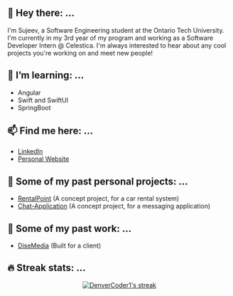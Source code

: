 ## 👋 Hey there: ... 
I'm Sujeev, a Software Engineering student at the Ontario Tech University. I'm currently in my 3rd year of my program and working as a Software Developer Intern @ Celestica. I'm always interested to hear about any cool projects you're working on and meet new people!

## 🌱 I’m learning: ...
- Angular
- Swift and SwiftUI
- SpringBoot

## 📫 Find me here: ...
- [LinkedIn](https://www.linkedin.com/in/sujeev-uthayakumar-83497b149/)
- [Personal Website](https://www.sujeevuthayakumar.com/)

## 🚧 Some of my past personal projects: ...
- [RentalPoint](https://rental-point.herokuapp.com/) (A concept project, for a car rental system)
- [Chat-Application](https://socket-io-prod-chat-app.herokuapp.com/) (A concept project, for a messaging application)

## 💼 Some of my past work: ...
- [DiseMedia](https://disemedia.com/) (Built for a client)

## 🔥 Streak stats: ...

<!-- GitHub Readme Streak Stats - https://github.com/DenverCoder1/github-readme-streak-stats -->
<p align="center">
  <a href="https://github.com/DenverCoder1/github-readme-streak-stats">
    <img title="🔥 Get streak stats for your profile at git.io/streak-stats" alt="DenverCoder1's streak" src="https://github-readme-streak-stats.herokuapp.com/?user=Sujeev-Uthayakumar&theme=github-dark-blue&hide_border=true"/>
  </a>
</p>
